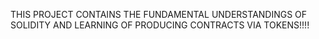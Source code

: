 THIS PROJECT CONTAINS THE FUNDAMENTAL UNDERSTANDINGS OF SOLIDITY AND LEARNING OF PRODUCING CONTRACTS VIA TOKENS!!!!
